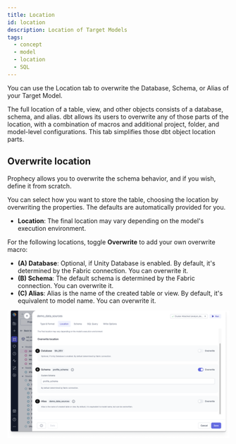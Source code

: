 ```yaml
---
title: Location
id: location
description: Location of Target Models
tags:
  - concept
  - model
  - location
  - SQL
---
```


You can use the Location tab to overwrite the Database, Schema, or Alias of your Target Model.

The full location of a table, view, and other objects consists of a database, schema, and alias. dbt allows its users to overwrite any of those parts of the location, with a combination of macros and additional project, folder, and model-level configurations. This tab simplifies those dbt object location parts.

## Overwrite location

Prophecy allows you to overwrite the schema behavior, and if you wish, define it from scratch.

You can select how you want to store the table, choosing the location by overwriting the properties. The defaults are automatically provided for you.

- **Location**: The final location may vary depending on the model's execution environment.

For the following locations, toggle **Overwrite** to add your own overwrite macro:

- **(A) Database**: Optional, if Unity Database is enabled. By default, it's determined by the Fabric connection. You can overwrite it.
- **(B) Schema**: The default schema is determined by the Fabric connection. You can overwrite it.
- **(C) Alias**: Alias is the name of the created table or view. By default, it's equivalent to model name. You can overwrite it.

![Location](img/location.png)

